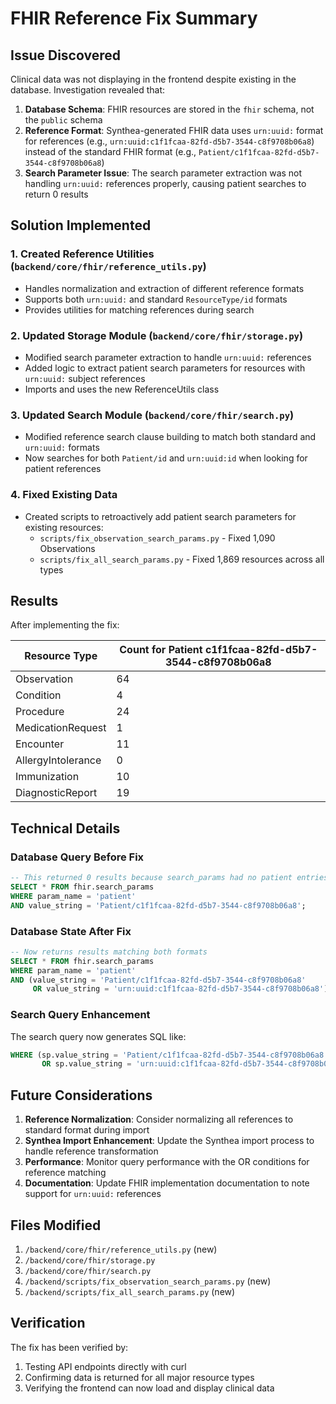 # FHIR Reference Fix Summary

## Issue Discovered

Clinical data was not displaying in the frontend despite existing in the database. Investigation revealed that:

1. **Database Schema**: FHIR resources are stored in the `fhir` schema, not the `public` schema
2. **Reference Format**: Synthea-generated FHIR data uses `urn:uuid:` format for references (e.g., `urn:uuid:c1f1fcaa-82fd-d5b7-3544-c8f9708b06a8`) instead of the standard FHIR format (e.g., `Patient/c1f1fcaa-82fd-d5b7-3544-c8f9708b06a8`)
3. **Search Parameter Issue**: The search parameter extraction was not handling `urn:uuid:` references properly, causing patient searches to return 0 results

## Solution Implemented

### 1. Created Reference Utilities (`backend/core/fhir/reference_utils.py`)
- Handles normalization and extraction of different reference formats
- Supports both `urn:uuid:` and standard `ResourceType/id` formats
- Provides utilities for matching references during search

### 2. Updated Storage Module (`backend/core/fhir/storage.py`)
- Modified search parameter extraction to handle `urn:uuid:` references
- Added logic to extract patient search parameters for resources with `urn:uuid:` subject references
- Imports and uses the new ReferenceUtils class

### 3. Updated Search Module (`backend/core/fhir/search.py`)
- Modified reference search clause building to match both standard and `urn:uuid:` formats
- Now searches for both `Patient/id` and `urn:uuid:id` when looking for patient references

### 4. Fixed Existing Data
- Created scripts to retroactively add patient search parameters for existing resources:
  - `scripts/fix_observation_search_params.py` - Fixed 1,090 Observations
  - `scripts/fix_all_search_params.py` - Fixed 1,869 resources across all types

## Results

After implementing the fix:

| Resource Type | Count for Patient c1f1fcaa-82fd-d5b7-3544-c8f9708b06a8 |
|--------------|--------------------------------------------------------|
| Observation | 64 |
| Condition | 4 |
| Procedure | 24 |
| MedicationRequest | 1 |
| Encounter | 11 |
| AllergyIntolerance | 0 |
| Immunization | 10 |
| DiagnosticReport | 19 |

## Technical Details

### Database Query Before Fix
```sql
-- This returned 0 results because search_params had no patient entries
SELECT * FROM fhir.search_params 
WHERE param_name = 'patient' 
AND value_string = 'Patient/c1f1fcaa-82fd-d5b7-3544-c8f9708b06a8';
```

### Database State After Fix
```sql
-- Now returns results matching both formats
SELECT * FROM fhir.search_params 
WHERE param_name = 'patient' 
AND (value_string = 'Patient/c1f1fcaa-82fd-d5b7-3544-c8f9708b06a8' 
     OR value_string = 'urn:uuid:c1f1fcaa-82fd-d5b7-3544-c8f9708b06a8');
```

### Search Query Enhancement
The search query now generates SQL like:
```sql
WHERE (sp.value_string = 'Patient/c1f1fcaa-82fd-d5b7-3544-c8f9708b06a8' 
       OR sp.value_string = 'urn:uuid:c1f1fcaa-82fd-d5b7-3544-c8f9708b06a8')
```

## Future Considerations

1. **Reference Normalization**: Consider normalizing all references to standard format during import
2. **Synthea Import Enhancement**: Update the Synthea import process to handle reference transformation
3. **Performance**: Monitor query performance with the OR conditions for reference matching
4. **Documentation**: Update FHIR implementation documentation to note support for `urn:uuid:` references

## Files Modified

1. `/backend/core/fhir/reference_utils.py` (new)
2. `/backend/core/fhir/storage.py`
3. `/backend/core/fhir/search.py`
4. `/backend/scripts/fix_observation_search_params.py` (new)
5. `/backend/scripts/fix_all_search_params.py` (new)

## Verification

The fix has been verified by:
1. Testing API endpoints directly with curl
2. Confirming data is returned for all major resource types
3. Verifying the frontend can now load and display clinical data